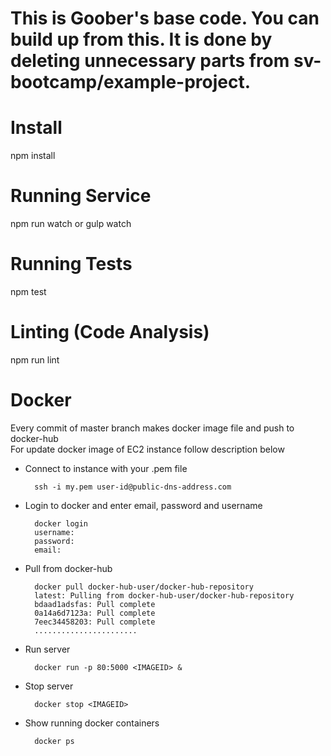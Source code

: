 # This is Goober's base code. You can build up from this. It is done by deleting unnecessary parts from sv-bootcamp/example-project.
# Install
npm install
# Running Service
npm run watch
or
gulp watch
# Running Tests
npm test
# Linting (Code Analysis)
npm run lint

# Docker
Every commit of master branch makes docker image file and push to docker-hub <br>
For update docker image of EC2 instance follow description below

* Connect to instance with your .pem file

        ssh -i my.pem user-id@public-dns-address.com
* Login to docker and enter email, password and username

        docker login
        username:
        password:
        email:

* Pull from docker-hub

        docker pull docker-hub-user/docker-hub-repository
        latest: Pulling from docker-hub-user/docker-hub-repository
        bdaad1adsfas: Pull complete
        0a14a6d7123a: Pull complete
        7eec34458203: Pull complete
        .......................

* Run server

        docker run -p 80:5000 <IMAGEID> &

* Stop server

        docker stop <IMAGEID>

* Show running docker containers

        docker ps